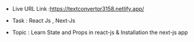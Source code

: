 - Live URL Link :https://textconvertor3158.netlify.app/

 * Task : React Js , Next-Js

 - Topic :  Learn State and Props in react-js & Installation the next-js app